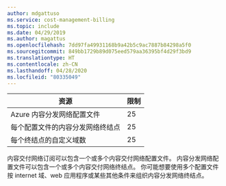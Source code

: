 ```yaml
---
author: mdgattuso
ms.service: cost-management-billing
ms.topic: include
ms.date: 04/29/2019
ms.author: magattus
ms.openlocfilehash: 7dd97fa49931168b9a42b5c9ac7887b84298a5f0
ms.sourcegitcommit: 849bb1729b89d075eed579aa36395bf4d29f3bd9
ms.translationtype: HT
ms.contentlocale: zh-CN
ms.lasthandoff: 04/28/2020
ms.locfileid: "80335049"
---
```

| 资源 | 限制 |
| --- | --- |
| Azure 内容分发网络配置文件 |25 |
| 每个配置文件的内容分发网络终结点 |25 |
| 每个终结点的自定义域数 |25 |

内容交付网络订阅可以包含一个或多个内容交付网络配置文件。 内容分发网络配置文件可以包含一个或多个内容交付网络终结点。 你可能想要使用多个配置文件按 internet 域、web 应用程序或某些其他条件来组织内容分发网络终结点。 


